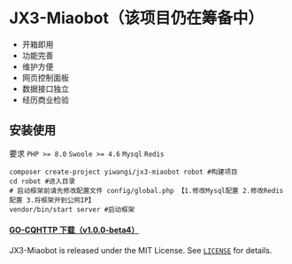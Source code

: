 # JX3-Miaobot（该项目仍在筹备中）

- 开箱即用
- 功能完善
- 维护方便
- 网页控制面板
- 数据接口独立
- 经历商业检验

## 安装使用
要求 `PHP >= 8.0` `Swoole >= 4.6` `Mysql` `Redis`
```shell
composer create-project yiwangi/jx3-miaobot robot #构建项目
cd robot #进入目录
# 启动框架前请先修改配置文件 config/global.php 【1.修改Mysql配置 2.修改Redis配置 3.将框架开到公网IP】
vendor/bin/start server #启动框架
```

#### [GO-CQHTTP 下载（v1.0.0-beta4）](https://github.com/Mrs4s/go-cqhttp/releases/tag/v1.0.0-beta4)

JX3-Miaobot is released under the MIT License. See [`LICENSE`](LICENSE) for details.
